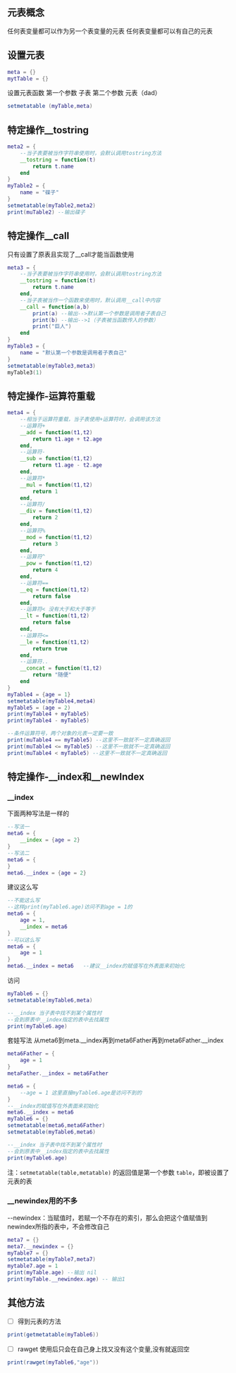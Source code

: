 ## 元表概念
任何表变量都可以作为另一个表变量的元表
任何表变量都可以有自己的元表
## 设置元表
```lua
meta = {}
mytTable = {}
```
设置元表函数
第一个参数  子表
第二个参数  元表（dad）
```lua
setmetatable (myTable,meta)
```
## 特定操作__tostring
```lua
meta2 = {
	--当子表要被当作字符串使用时，会默认调用tostring方法
	__tostring = function(t)
		return t.name
	end
}
myTable2 = {
	name = "碟子"
}
setmetatable(myTable2,meta2)
print(muTable2) --输出碟子
```
## 特定操作__call
只有设置了原表且实现了__call才能当函数使用
```lua
meta3 = {
	--当子表要被当作字符串使用时，会默认调用tostring方法
	__tostring = function(t)
		return t.name
	end,
	--当子表被当作一个函数来使用时，默认调用__call中内容
	__call = function(a,b)
		print(a) --输出-->默认第一个参数是调用者子表自己
		print(b) --输出-->1（子表被当函数传入的参数）
		print("巨人")
	end
}
myTable3 = {
	name = "默认第一个参数是调用者子表自己"
}
setmetatable(myTable3,meta3)
myTable3(1)
```
## 特定操作-运算符重载
```lua
meta4 = {
	--相当于运算符重载，当子表使用+运算符时，会调用该方法
	--运算符+
	__add = function(t1,t2)
		return t1.age + t2.age
	end,
	--运算符-
	__sub = function(t1,t2)
		return t1.age - t2.age
	end,
	--运算符*
	__mul = function(t1,t2)
		return 1
	end,
	--运算符/
	__div = function(t1,t2)
		return 2
	end,
	--运算符%
	__mod = function(t1,t2)
		return 3
	end,
	--运算符^
	__pow = function(t1,t2)
		return 4
	end,
	--运算符==
	__eq = function(t1,t2)
		return false
	end,
	--运算符< 没有大于和大于等于
	__lt = function(t1,t2)
		return false
	end,
	--运算符<=
	__le = function(t1,t2)
		return true
	end,
	--运算符..
	__concat = function(t1,t2)
		return "随便"
	end
}
myTable4 = {age = 1}
setmetatable(myTable4,meta4)
myTable5 = (age = 2)
print(myTable4 + myTable5)
print(myTable4 - myTable5)

--条件运算符号，两个对象的元表一定要一致
print(muTable4 == myTable5) --这里不一致就不一定真确返回
print(muTable4 <= myTable5) --这里不一致就不一定真确返回
print(muTable4 < myTable5) --这里不一致就不一定真确返回
```
## 特定操作-\_\_index和\_\_newIndex
### \_\_index
下面两种写法是一样的
```lua
--写法一
meta6 = {
	__index = {age = 2}
}
--写法二
meta6 = {
}
meta6.__index = {age = 2}
```
建议这么写
```lua
--不能这么写
--这样print(myTable6.age)访问不到age = 1的
meta6 = {
	age = 1,
	__index = meta6
}
--可以这么写
meta6 = {
	age = 1 
}
meta6.__index = meta6   --建议__index的赋值写在外表面来初始化
```
访问
```lua
myTable6 = {}
setmetatable(myTable6,meta)

--__index 当子表中找不到某个属性时
--会到原表中__index指定的表中去找属性
print(myTable6.age)
```
套娃写法
从meta6到meta.\_\_index再到meta6Father再到meta6Father.\_\_index
```lua
meta6Father = {
	age = 1
}
metaFather.__index = meta6Father

meta6 = {
	--age = 1 这里直接myTable6.age是访问不到的
}
--__index的赋值写在外表面来初始化
meta6.__index = meta6
myTable6 = {}
setmetatable(meta6,meta6Father)
setmetatable(myTable6,meta6)

--__index 当子表中找不到某个属性时
--会到原表中__index指定的表中去找属性
print(myTable6.age)
```
注：`setmetatable(table,metatable)` 的返回值是第一个参数 `table`，即被设置了元表的表
### \_\_newindex用的不多
--newindex：当赋值时，若赋一个不存在的索引，那么会把这个值赋值到newindex所指的表中，不会修改自己
```lua
meta7 = {}
meta7.__newindex = {}
myTable7 = {}
setmetatable(myTable7,meta7)
mytable7.age = 1
print(myTable.age) --输出 nil
print(myTable.__newindex.age) -- 输出1
```
## 其他方法
- [ ] 得到元表的方法
```lua
print(getmetatable(myTable6))
```
- [ ] rawget 使用后只会在自己身上找又没有这个变量,没有就返回空
```lua
print(rawget(myTable6,"age"))
```

